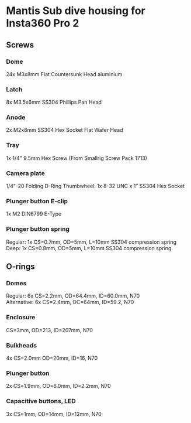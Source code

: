# Mantis Sub dive housing for Insta360 Pro 2

## Screws

### Dome		
24x M3x8mm Flat Countersunk Head aluminium

### Latch		
8x M3.5x6mm SS304 Phillips Pan Head 

### Anode 		
2x M2x8mm SS304 Hex Socket Flat Wafer Head

### Tray
1x 1/4" 9.5mm Hex Screw	(From Smallrig Screw Pack 1713)

### Camera plate
1/4"-20 Folding D-Ring
Thumbwheel: 1x 8-32 UNC x 1” SS304 Hex Socket

### Plunger button E-clip 
1x M2 DIN6799 E-Type

### Plunger button spring		
Regular: 1x CS=0.7mm, OD=5mm, L=10mm SS304 compression spring \
Deep: 1x CS=0.8mm, OD=5mm, L=10mm SS304 compression spring


## O-rings

### Domes		
Regular: 6x CS=2.2mm, OD=64.4mm, ID=60.0mm, N70\
Alternative: 6x CS=2.4mm, OC=64mm, ID=59.2, N70

### Enclosure	
CS=3mm, OD=213, ID=207mm, N70
	
### Bulkheads	
4x CS=2.0mm OD=20mm, ID=16, N70

### Plunger button
2x CS=1.9mm, OD=6.0mm, ID=2.2mm, N70

### Capacitive buttons, LED
3x CS=1mm, OD=14mm, ID=12mm, N70

